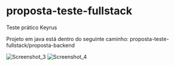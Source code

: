 # proposta-teste-fullstack
Teste prático Keyrus

Projeto em java está dentro do seguinte caminho: proposta-teste-fullstack/proposta-backend

![Screenshot_3](https://github.com/Felipe678/proposta-teste-fullstack/assets/37487782/37d58b45-7798-4e42-91d7-6d342af66e6b)
![Screenshot_4](https://github.com/Felipe678/proposta-teste-fullstack/assets/37487782/fc16bfb8-4ec0-4a72-9ab1-76a5b0f128e6)
